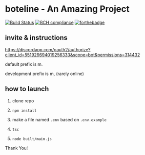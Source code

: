 # boteline - An Amazing Project

[![Build Status](https://travis-ci.com/oatmealine/boteline.svg?branch=master)](https://travis-ci.com/oatmealine/boteline) [![BCH compliance](https://bettercodehub.com/edge/badge/oatmealine/boteline?branch=master)](https://bettercodehub.com/) [![forthebadge](https://forthebadge.com/images/badges/built-with-love.svg)](https://forthebadge.com)

## invite & instructions

https://discordapp.com/oauth2/authorize?client_id=551929694019256333&scope=bot&permissions=314432

default prefix is m.

development prefix is m, (rarely online)

## how to launch

1. clone repo

2. `npm install`

3. make a file named `.env` based on `.env.example`

4. `tsc`

5. `node built/main.js`

Thank You!
